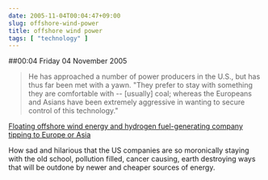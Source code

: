 ```yaml
---
date: 2005-11-04T00:04:47+09:00
slug: offshore-wind-power
title: offshore wind power
tags: [ "technology" ]
---
```


##00:04 Friday 04 November 2005

> He has approached a number of power producers in the U.S., but has thus far been met with a yawn. "They prefer to stay with something they are comfortable with -- [usually] coal; whereas the Europeans and Asians have been extremely aggressive in wanting to secure control of this technology."

[Floating offshore wind energy and hydrogen fuel-generating company tipping to Europe or Asia](http://www.opensourceenergy.org/txtlstvw.aspx?LstID=be4bdf1f-041b-44f5-bc4f-aa653124a093)

How sad and hilarious that the US companies are so moronically staying with the old school, pollution filled, cancer causing, earth destroying ways that will be outdone by newer and cheaper sources of energy.  

